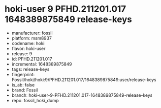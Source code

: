 # hoki-user 9 PFHD.211201.017 1648389875849 release-keys
- manufacturer: fossil
- platform: msm8937
- codename: hoki
- flavor: hoki-user
- release: 9
- id: PFHD.211201.017
- incremental: 1648389875849
- tags: release-keys
- fingerprint: Fossil/hoki/hoki:9/PFHD.211201.017/1648389875849:user/release-keys
- is_ab: false
- brand: Fossil
- branch: hoki-user-9-PFHD.211201.017-1648389875849-release-keys
- repo: fossil_hoki_dump
